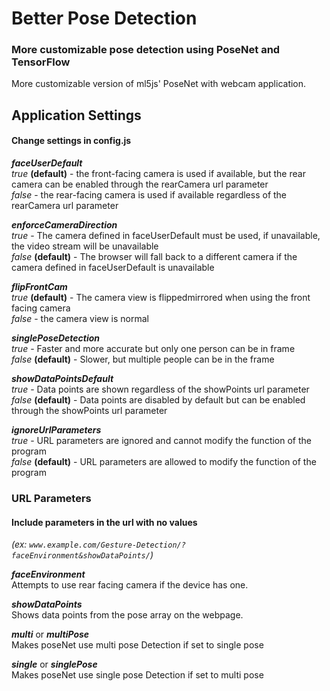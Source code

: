 # Better Pose Detection
### More customizable pose detection using PoseNet and TensorFlow
More customizable version of ml5js' PoseNet with webcam application.
## Application Settings
#### Change settings in config.js
___faceUserDefault___  
*true* **(default)** - the front-facing camera is used if available, but the rear camera can be enabled through the rearCamera url parameter  
*false* - the rear-facing camera is used if available regardless of the rearCamera url parameter  

___enforceCameraDirection___  
*true* - The camera defined in faceUserDefault must be used, if unavailable, the video stream will be unavailable  
*false* **(default)** - The browser will fall back to a different camera if the camera defined in faceUserDefault is unavailable  

___flipFrontCam___  
*true* **(default)** - The camera view is flippedmirrored when using the front facing camera  
*false* - the camera view is normal  

___singlePoseDetection___  
*true* - Faster and more accurate but only one person can be in frame  
*false* **(default)** - Slower, but multiple people can be in the frame  

___showDataPointsDefault___  
*true* - Data points are shown regardless of the showPoints url parameter  
*false* **(default)** - Data points are disabled by default but can be enabled through the showPoints url parameter  

___ignoreUrlParameters___  
*true* - URL parameters are ignored and cannot modify the function of the program  
*false* **(default)** - URL parameters are allowed to modify the function of the program  
### URL Parameters
#### Include parameters in the url with no values
_(ex: `www.example.com/Gesture-Detection/?faceEnvironment&showDataPoints/`)_  

___faceEnvironment___  
Attempts to use rear facing camera if the device has one.  

___showDataPoints___  
Shows data points from the pose array on the webpage.  

___multi___ or ___multiPose___  
Makes poseNet use multi pose Detection if set to single pose  

___single___ or ___singlePose___  
Makes poseNet use single pose Detection if set to multi pose  
